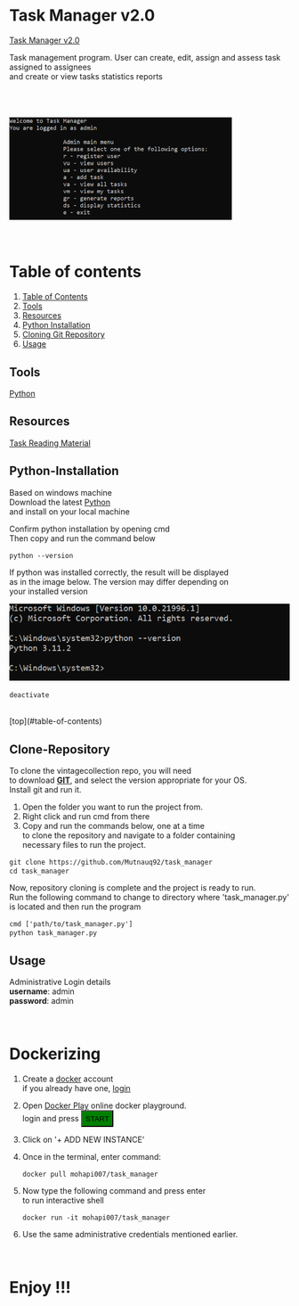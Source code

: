 <!-- Heading -->
# <strong>Task Manager v2.0</strong>  
<a href="https://github.com/Mutnauq92/projects/tree/main/task_manager_v2.0" target="_blank">Task Manager v2.0</a>  

Task management program.
User can create, edit, assign and assess task assigned to assignees  
and create or view tasks statistics reports

<br><br><br>
<img src="images/menu.png" width="400">
<br><br><br>

# Table of contents

<!-- Ordered list  -->  
1. [Table of Contents](#dockerizing)
1. [Tools](#tools)  
1. [Resources](#resources)  
1. [Python Installation](#python-installation)<br>  
1. [Cloning Git Repository](#clone-repository)<br>  
1. [Usage](#usage)  
  
## <strong>Tools</strong>  
<a href="http://python.org" target="_blank">Python</a>  

## Resources  
<a href="https://www.hyperiondev.com" target="_blank">Task Reading Material</a>  

## Python-Installation
Based on windows machine  
Download the latest <a href="https://www.python.org/downloads/" target="_blank">Python</a>  
and install on your local machine

Confirm python installation by opening cmd  
Then copy and run the command below
```
python --version
```

If python was installed correctly, the result will be displayed     
as in the image below. The version may differ depending on  
your installed version   

![py_version](images/pyversion.png)


```
deactivate
```
<br>  
[top](#table-of-contents)  
<br>  

## <strong>Clone-Repository</strong>  

To clone the vintagecollection repo, you will need  
to download [<strong>GIT</strong>](https://git-scm.com/download/win), and select the version appropriate for your OS.    
Install git and run it.     
1. Open the folder you want to run the project from.
1. Right click and run cmd from there   
1. Copy and run the commands below, one at a time   
 to clone the repository and navigate to a folder containing    
 necessary files to run the project.

```
git clone https://github.com/Mutnauq92/task_manager
cd task_manager
```

Now, repository cloning is complete and the project is ready to run.    
Run the following command to change to directory where 'task_manager.py'  
is located and then run the program  
```  
cmd ['path/to/task_manager.py']
python task_manager.py
```

## <strong>Usage</strong>  
Administrative Login details  
**username**: admin  
**password**: admin  

<br>

# Dockerizing  

1. Create a <a href="https://hub.docker.com/signup">docker</a> account  
    if you already have one, <a href="https://hub.docker.com/login">login</a>
1. Open <a href="https://labs.play-with-docker.com/">Docker Play</a> online docker playground.  
    login and press <a href="https://www.google.com"><button style="height:30px;background:green">START</button></a>  

1. Click on '+ ADD NEW INSTANCE'  

1. Once in the terminal, enter command:
    ```
    docker pull mohapi007/task_manager
    ```  

1. Now type the following command and press enter  
to run interactive shell   
    ```
    docker run -it mohapi007/task_manager
    ```  
1. Use the same administrative credentials mentioned earlier.

<br>  

# Enjoy !!!
